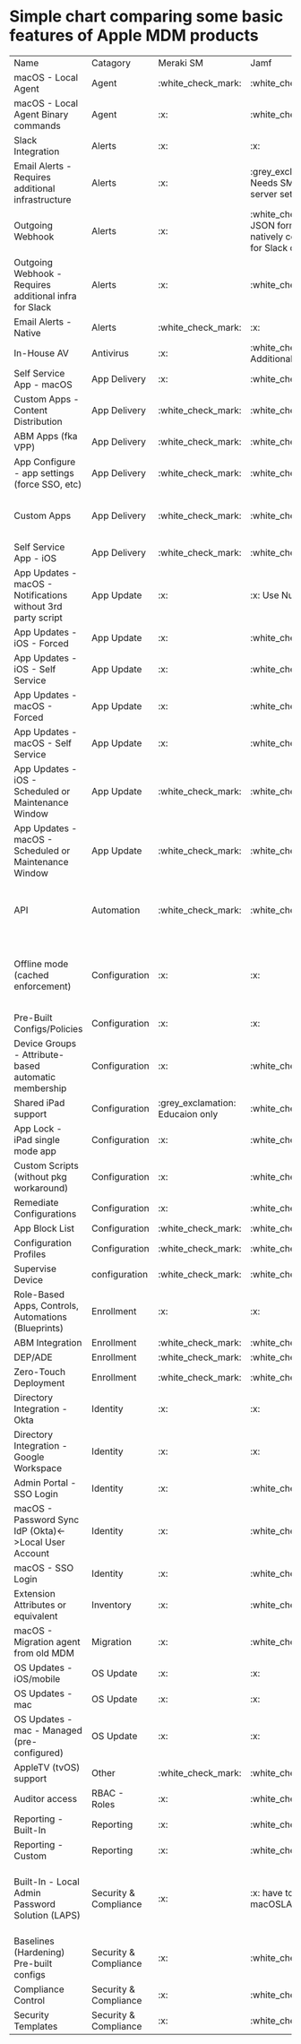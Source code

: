 # Simple chart comparing some basic features of Apple MDM products

<table>
    <tr>
        <td>Name</td>
        <td>Catagory</td>
        <td>Meraki SM</td>
        <td>Jamf</td>
        <td>Kandji</td>
        <td>Mosyle</td>
        <td>Addigy</td>
    </tr>
    <tr>
        <td>macOS - Local Agent</td>
        <td>Agent</td>
        <td>:white_check_mark:</td>
        <td>:white_check_mark:</td>
        <td>:white_check_mark:</td>
        <td>:white_check_mark:</td>
        <td>:white_check_mark:</td>
    </tr>
    <tr>
        <td>macOS - Local Agent Binary commands</td>
        <td>Agent</td>
        <td>:x:</td>
        <td>:white_check_mark:</td>
        <td>:white_check_mark:</td>
        <td>:x:</td>
        <td>:white_check_mark:</td>
    </tr>
    <tr>
        <td>Slack Integration</td>
        <td>Alerts</td>
        <td>:x:</td>
        <td>:x:</td>
        <td>:white_check_mark:</td>
        <td>:x:</td>
        <td>:x:</td>
    </tr>
    <tr>
        <td>Email Alerts - Requires additional infrastructure</td>
        <td>Alerts</td>
        <td>:x:</td>
        <td>:grey_exclamation: Needs SMTP relay server setup</td>
        <td>:x:</td>
        <td>:x:</td>
        <td>:x:</td>
    </tr>
    <tr>
        <td>Outgoing Webhook</td>
        <td>Alerts</td>
        <td>:x:</td>
        <td>:white_check_mark: JSON format not natively configured for Slack or Teams</td>
        <td>:x:</td>
        <td>:x:</td>
        <td>:x:</td>
    </tr>
    <tr>
        <td>Outgoing Webhook - Requires additional infra for Slack</td>
        <td>Alerts</td>
        <td>:x:</td>
        <td>:white_check_mark:</td>
        <td>:x:</td>
        <td>:x:</td>
        <td>:x:</td>
    </tr>
    <tr>
        <td>Email Alerts - Native</td>
        <td>Alerts</td>
        <td>:white_check_mark:</td>
        <td>:x:</td>
        <td>:white_check_mark:</td>
        <td>:white_check_mark:</td>
        <td>:white_check_mark:</td>
    </tr>
    <tr>
        <td>In-House AV</td>
        <td>Antivirus</td>
        <td>:x:</td>
        <td>:white_check_mark: Additional cost</td>
        <td>:x:</td>
        <td>:white_check_mark: Included with Fuse</td>
        <td>:white_check_mark: Additional cost</td>
    </tr>
    <tr>
        <td>Self Service App - macOS</td>
        <td>App Delivery</td>
        <td>:x:</td>
        <td>:white_check_mark:</td>
        <td>:white_check_mark:</td>
        <td>:white_check_mark:</td>
        <td>:white_check_mark:</td>
    </tr>
    <tr>
        <td>Custom Apps - Content Distribution</td>
        <td>App Delivery</td>
        <td>:white_check_mark:</td>
        <td>:white_check_mark:</td>
        <td>:x:</td>
        <td>:white_check_mark:</td>
        <td>:white_check_mark:</td>
    </tr>
    <tr>
        <td>ABM Apps (fka VPP)</td>
        <td>App Delivery</td>
        <td>:white_check_mark:</td>
        <td>:white_check_mark:</td>
        <td>:white_check_mark:</td>
        <td>:white_check_mark:</td>
        <td>:white_check_mark:</td>
    </tr>
    <tr>
        <td>App Configure - app settings (force SSO, etc)</td>
        <td>App Delivery</td>
        <td>:white_check_mark:</td>
        <td>:white_check_mark:</td>
        <td>:white_check_mark:</td>
        <td>:white_check_mark:</td>
        <td>:white_check_mark:</td>
    </tr>
    <tr>
        <td>Custom Apps</td>
        <td>App Delivery</td>
        <td>:white_check_mark:</td>
        <td>:white_check_mark:</td>
        <td>:grey_exclamation: Custom apps need external blob storage</td>
        <td>:white_check_mark:</td>
        <td>:white_check_mark:</td>
    </tr>
    <tr>
        <td>Self Service App - iOS</td>
        <td>App Delivery</td>
        <td>:white_check_mark:</td>
        <td>:white_check_mark:</td>
        <td>:white_check_mark:</td>
        <td>:white_check_mark:</td>
        <td>:x:</td>
    </tr>
    <tr>
        <td>App Updates - macOS - Notifications without 3rd party script</td>
        <td>App Update</td>
        <td>:x:</td>
        <td>:x: Use Nudge app</td>
        <td>:white_check_mark:</td>
        <td>:white_check_mark:</td>
        <td>:white_check_mark:</td>
    </tr>
    <tr>
        <td>App Updates - iOS - Forced</td>
        <td>App Update</td>
        <td>:x:</td>
        <td>:white_check_mark:</td>
        <td>:white_check_mark:</td>
        <td>:white_check_mark:</td>
        <td>:white_check_mark:</td>
    </tr>
    <tr>
        <td>App Updates - iOS - Self Service</td>
        <td>App Update</td>
        <td>:x:</td>
        <td>:white_check_mark:</td>
        <td>:white_check_mark:</td>
        <td>:white_check_mark:</td>
        <td>:x:</td>
    </tr>
    <tr>
        <td>App Updates - macOS - Forced</td>
        <td>App Update</td>
        <td>:x:</td>
        <td>:white_check_mark:</td>
        <td>:white_check_mark:</td>
        <td>:white_check_mark:</td>
        <td>:white_check_mark:</td>
    </tr>
    <tr>
        <td>App Updates - macOS - Self Service</td>
        <td>App Update</td>
        <td>:x:</td>
        <td>:white_check_mark:</td>
        <td>:white_check_mark:</td>
        <td>:white_check_mark:</td>
        <td>:white_check_mark:</td>
    </tr>
    <tr>
        <td>App Updates - iOS - Scheduled or Maintenance Window</td>
        <td>App Update</td>
        <td>:white_check_mark:</td>
        <td>:white_check_mark:</td>
        <td>:white_check_mark:</td>
        <td>:white_check_mark:</td>
        <td>:x:</td>
    </tr>
    <tr>
        <td>App Updates - macOS - Scheduled or Maintenance Window</td>
        <td>App Update</td>
        <td>:white_check_mark:</td>
        <td>:white_check_mark:</td>
        <td>:white_check_mark:</td>
        <td>:white_check_mark:</td>
        <td>:white_check_mark:</td>
    </tr>
    <tr>
        <td>API</td>
        <td>Automation</td>
        <td>:white_check_mark:</td>
        <td>:white_check_mark:</td>
        <td>:white_check_mark:</td>
        <td>:white_check_mark: Unconventional setup - all PUT methods; Limited Endpoints</td>
        <td>:white_check_mark:</td>
    </tr>
    <tr>
        <td>Offline mode (cached enforcement)</td>
        <td>Configuration</td>
        <td>:x:</td>
        <td>:x:</td>
        <td>:white_check_mark: Keeps local cache of configs for continuous enforcement while offline</td>
        <td>:x:</td>
        <td>:x:</td>
    </tr>
    <tr>
        <td>Pre-Built Configs/Policies</td>
        <td>Configuration</td>
        <td>:x:</td>
        <td>:x:</td>
        <td>:white_check_mark:</td>
        <td>:white_check_mark:</td>
        <td>:x:</td>
    </tr>
    <tr>
        <td>Device Groups - Attribute-based automatic membership</td>
        <td>Configuration</td>
        <td>:x:</td>
        <td>:white_check_mark:</td>
        <td>:x:</td>
        <td>:white_check_mark:</td>
        <td>:white_check_mark:</td>
    </tr>
    <tr>
        <td>Shared iPad support</td>
        <td>Configuration</td>
        <td>:grey_exclamation: Educaion only</td>
        <td>:white_check_mark:</td>
        <td>:white_check_mark:</td>
        <td>:white_check_mark:</td>
        <td>:x:</td>
    </tr>
    <tr>
        <td>App Lock - iPad single mode app</td>
        <td>Configuration</td>
        <td>:x:</td>
        <td>:white_check_mark:</td>
        <td>:white_check_mark:</td>
        <td>:white_check_mark:</td>
        <td>:white_check_mark:</td>
    </tr>
    <tr>
        <td>Custom Scripts (without pkg workaround)</td>
        <td>Configuration</td>
        <td>:x:</td>
        <td>:white_check_mark:</td>
        <td>:white_check_mark:</td>
        <td>:white_check_mark:</td>
        <td>:white_check_mark:</td>
    </tr>
    <tr>
        <td>Remediate Configurations</td>
        <td>Configuration</td>
        <td>:x:</td>
        <td>:white_check_mark:</td>
        <td>:white_check_mark:</td>
        <td>:white_check_mark:</td>
        <td>:white_check_mark:</td>
    </tr>
    <tr>
        <td>App Block List</td>
        <td>Configuration</td>
        <td>:white_check_mark:</td>
        <td>:white_check_mark:</td>
        <td>:white_check_mark:</td>
        <td>:white_check_mark:</td>
        <td>:white_check_mark:</td>
    </tr>
    <tr>
        <td>Configuration Profiles</td>
        <td>Configuration</td>
        <td>:white_check_mark:</td>
        <td>:white_check_mark:</td>
        <td>:white_check_mark:</td>
        <td>:white_check_mark:</td>
        <td>:white_check_mark:</td>
    </tr>
    <tr>
        <td>Supervise Device</td>
        <td>configuration</td>
        <td>:white_check_mark:</td>
        <td>:white_check_mark:</td>
        <td>:white_check_mark:</td>
        <td>:white_check_mark:</td>
        <td>:white_check_mark:</td>
    </tr>
    <tr>
        <td>Role-Based Apps, Controls, Automations (Blueprints)</td>
        <td>Enrollment</td>
        <td>:x:</td>
        <td>:x:</td>
        <td>:white_check_mark:</td>
        <td>:x:</td>
        <td>:x:</td>
    </tr>
    <tr>
        <td>ABM Integration</td>
        <td>Enrollment</td>
        <td>:white_check_mark:</td>
        <td>:white_check_mark:</td>
        <td>:white_check_mark:</td>
        <td>:white_check_mark:</td>
        <td>:white_check_mark:</td>
    </tr>
    <tr>
        <td>DEP/ADE</td>
        <td>Enrollment</td>
        <td>:white_check_mark:</td>
        <td>:white_check_mark:</td>
        <td>:white_check_mark:</td>
        <td>:white_check_mark:</td>
        <td>:white_check_mark:</td>
    </tr>
    <tr>
        <td>Zero-Touch Deployment</td>
        <td>Enrollment</td>
        <td>:white_check_mark:</td>
        <td>:white_check_mark:</td>
        <td>:white_check_mark:</td>
        <td>:white_check_mark:</td>
        <td>:white_check_mark:</td>
    </tr>
    <tr>
        <td>Directory Integration - Okta</td>
        <td>Identity</td>
        <td>:x:</td>
        <td>:x:</td>
        <td>:x:</td>
        <td>:white_check_mark:</td>
        <td>:white_check_mark:</td>
    </tr>
    <tr>
        <td>Directory Integration - Google Workspace </td>
        <td>Identity</td>
        <td>:x:</td>
        <td>:x:</td>
        <td>:white_check_mark:</td>
        <td>:white_check_mark:</td>
        <td>:white_check_mark:</td>
    </tr>
    <tr>
        <td>Admin Portal - SSO Login</td>
        <td>Identity</td>
        <td>:x:</td>
        <td>:white_check_mark:</td>
        <td>:white_check_mark:</td>
        <td>:white_check_mark:</td>
        <td>:white_check_mark:</td>
    </tr>
    <tr>
        <td>macOS - Password Sync IdP (Okta)&lt;-&gt;Local User Account</td>
        <td>Identity</td>
        <td>:x:</td>
        <td>:white_check_mark:</td>
        <td>:white_check_mark:</td>
        <td>:white_check_mark:</td>
        <td>:white_check_mark:</td>
    </tr>
    <tr>
        <td>macOS - SSO Login</td>
        <td>Identity</td>
        <td>:x:</td>
        <td>:white_check_mark:</td>
        <td>:white_check_mark:</td>
        <td>:white_check_mark:</td>
        <td>:white_check_mark:</td>
    </tr>
    <tr>
        <td>Extension Attributes or equivalent</td>
        <td>Inventory</td>
        <td>:x:</td>
        <td>:white_check_mark:</td>
        <td>:white_check_mark:</td>
        <td>:white_check_mark:</td>
        <td>:x:</td>
    </tr>
    <tr>
        <td>macOS - Migration agent from old MDM</td>
        <td>Migration</td>
        <td>:x:</td>
        <td>:white_check_mark:</td>
        <td>:white_check_mark:</td>
        <td>:x:</td>
        <td>:white_check_mark:</td>
    </tr>
    <tr>
        <td>OS Updates - iOS/mobile</td>
        <td>OS Update</td>
        <td>:x:</td>
        <td>:x:</td>
        <td>:white_check_mark:</td>
        <td>:x:</td>
        <td>:white_check_mark:</td>
    </tr>
    <tr>
        <td>OS Updates - mac</td>
        <td>OS Update</td>
        <td>:x:</td>
        <td>:x:</td>
        <td>:white_check_mark:</td>
        <td>:x:</td>
        <td>:white_check_mark:</td>
    </tr>
    <tr>
        <td>OS Updates - mac - Managed (pre-configured)</td>
        <td>OS Update</td>
        <td>:x:</td>
        <td>:x:</td>
        <td>:white_check_mark:</td>
        <td>:x:</td>
        <td>:white_check_mark:</td>
    </tr>
    <tr>
        <td>AppleTV (tvOS) support</td>
        <td>Other</td>
        <td>:white_check_mark:</td>
        <td>:white_check_mark:</td>
        <td>:white_check_mark:</td>
        <td>:white_check_mark:</td>
        <td>:white_check_mark:</td>
    </tr>
    <tr>
        <td>Auditor access</td>
        <td>RBAC - Roles</td>
        <td>:x:</td>
        <td>:white_check_mark:</td>
        <td>:white_check_mark:</td>
        <td>:white_check_mark:</td>
        <td>:white_check_mark:</td>
    </tr>
    <tr>
        <td>Reporting - Built-In</td>
        <td>Reporting</td>
        <td>:x:</td>
        <td>:white_check_mark:</td>
        <td>:x:</td>
        <td>:white_check_mark:</td>
        <td>:white_check_mark:</td>
    </tr>
    <tr>
        <td>Reporting - Custom</td>
        <td>Reporting</td>
        <td>:x:</td>
        <td>:white_check_mark:</td>
        <td>:x:</td>
        <td>:white_check_mark:</td>
        <td>:white_check_mark:</td>
    </tr>
    <tr>
        <td>Built-In - Local Admin Password Solution (LAPS)</td>
        <td>Security &amp; Compliance</td>
        <td>:x:</td>
        <td>:x: have to use macOSLAPS</td>
        <td>:x: pw can be manually changed, but no way to retrieve pw without custom script to write pw to log file</td>
        <td>:white_check_mark:</td>
        <td>:white_check_mark:</td>
    </tr>
    <tr>
        <td>Baselines (Hardening) Pre-built configs</td>
        <td>Security &amp; Compliance</td>
        <td>:x:</td>
        <td>:white_check_mark:</td>
        <td>:white_check_mark:</td>
        <td>:white_check_mark:</td>
        <td>:x:</td>
    </tr>
    <tr>
        <td>Compliance Control</td>
        <td>Security &amp; Compliance</td>
        <td>:x:</td>
        <td>:white_check_mark:</td>
        <td>:white_check_mark:</td>
        <td>:white_check_mark:</td>
        <td>:x:</td>
    </tr>
    <tr>
        <td>Security Templates</td>
        <td>Security &amp; Compliance</td>
        <td>:x:</td>
        <td>:white_check_mark:</td>
        <td>:white_check_mark:</td>
        <td>:white_check_mark:</td>
        <td>:x:</td>
    </tr>
</table>
